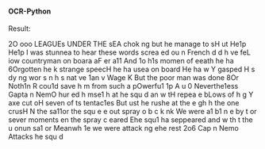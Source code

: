 #### OCR-Python

Result:

2O ooo LEAGUEs UNDER THE sEA
chok ng but he manage to sH ut He1p
He1p
I was stunnea to hear these words
screa ed ou n French d d h ve feL
iow countryman on boara aF er a11 And 1o
h1s momen of eeath he ha 6Orgotten he k
strange speecH he ha usea on board He ha w Y
gasped H s dy ng wor s n h s nat ve 1an v
Wage K
But the poor man was done 8Or Noth1n R
cou1d save h m from such a pOwerfu1 1p A u 0
Neverthe1ess Gapta n NemO hur ed h mse1 h
at he squ d an w tH repea e bLows of h g Y
axe cut oH seven of ts tentac1es But ust
he rushe at the e gh h the one crusH N
the sa11or the squ e e out spray o b c k
nk We were a1 b1 n e by t or sever
moments en the spray c eared Ehe squ1
ha seppeared and w th t the u onun
sa1 or
Meanwh 1e we were attack ng ehe rest
2o6 Cap n Nemo Attacks he squ d
